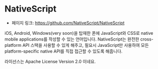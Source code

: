# NativeScript

- 페이지 링크: https://github.com/NativeScript/NativeScript


iOS, Android, Windows(very soon)을 탑재한 폰에 JavaScript와 CSS로 native mobile applications를 작성할 수 있는 언어입니다. NativeScript는 완전한  cross-platform API 스택을 사용할 수 있게 해주고, 필요시 JavaScript만 사용하여 모든 platform-specific native API를 직접 접근할 수 있도록 해줍니다. 

라이선스는 Apache License Version 2.0 이네요.
